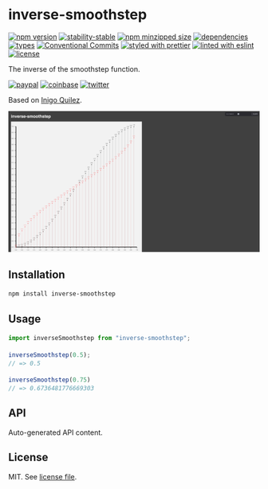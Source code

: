 # inverse-smoothstep

[![npm version](https://img.shields.io/npm/v/inverse-smoothstep)](https://www.npmjs.com/package/inverse-smoothstep)
[![stability-stable](https://img.shields.io/badge/stability-stable-green.svg)](https://www.npmjs.com/package/inverse-smoothstep)
[![npm minzipped size](https://img.shields.io/bundlephobia/minzip/inverse-smoothstep)](https://bundlephobia.com/package/inverse-smoothstep)
[![dependencies](https://img.shields.io/librariesio/release/npm/inverse-smoothstep)](https://github.com/dmnsgn/inverse-smoothstep/blob/main/package.json)
[![types](https://img.shields.io/npm/types/inverse-smoothstep)](https://github.com/microsoft/TypeScript)
[![Conventional Commits](https://img.shields.io/badge/Conventional%20Commits-1.0.0-fa6673.svg)](https://conventionalcommits.org)
[![styled with prettier](https://img.shields.io/badge/styled_with-Prettier-f8bc45.svg?logo=prettier)](https://github.com/prettier/prettier)
[![linted with eslint](https://img.shields.io/badge/linted_with-ES_Lint-4B32C3.svg?logo=eslint)](https://github.com/eslint/eslint)
[![license](https://img.shields.io/github/license/dmnsgn/inverse-smoothstep)](https://github.com/dmnsgn/inverse-smoothstep/blob/main/LICENSE.md)

The inverse of the smoothstep function.

[![paypal](https://img.shields.io/badge/donate-paypal-informational?logo=paypal)](https://paypal.me/dmnsgn)
[![coinbase](https://img.shields.io/badge/donate-coinbase-informational?logo=coinbase)](https://commerce.coinbase.com/checkout/56cbdf28-e323-48d8-9c98-7019e72c97f3)
[![twitter](https://img.shields.io/twitter/follow/dmnsgn?style=social)](https://twitter.com/dmnsgn)

Based on [Inigo Quilez](https://iquilezles.org/articles/ismoothstep/).

![](https://raw.githubusercontent.com/dmnsgn/inverse-smoothstep/main/screenshot.png)

## Installation

```bash
npm install inverse-smoothstep
```

## Usage

```js
import inverseSmoothstep from "inverse-smoothstep";

inverseSmoothstep(0.5);
// => 0.5

inverseSmoothstep(0.75)
// => 0.6736481776669303
```

## API

<!-- api-start -->

Auto-generated API content.

<!-- api-end -->

## License

MIT. See [license file](https://github.com/dmnsgn/inverse-smoothstep/blob/main/LICENSE.md).
